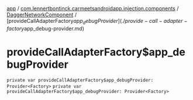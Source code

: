 [app](../../index.md) / [com.lennertbontinck.carmeetsandroidapp.injection.components](../index.md) / [DaggerNetworkComponent](index.md) / [provideCallAdapterFactory$app_debugProvider](./provide-call-adapter-factory$app_debug-provider.md)

# provideCallAdapterFactory$app_debugProvider

`private var provideCallAdapterFactory$app_debugProvider: Provider<Factory>`
`private var provideCallAdapterFactory$app_debugProvider: Provider<Factory>`